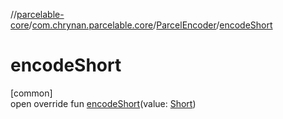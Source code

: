 //[parcelable-core](../../../index.md)/[com.chrynan.parcelable.core](../index.md)/[ParcelEncoder](index.md)/[encodeShort](encode-short.md)

# encodeShort

[common]\
open override fun [encodeShort](encode-short.md)(value: [Short](https://kotlinlang.org/api/latest/jvm/stdlib/kotlin/-short/index.html))
